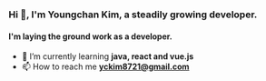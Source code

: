 <h3 align="left">Hi 👋, I'm Youngchan Kim, a steadily growing developer.</h3>
<h4 align="left">I'm laying the ground work as a developer.</h4>

- 🌱 I’m currently learning **java, react and vue.js**
- 📫 How to reach me **yckim8721@gmail.com**
